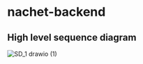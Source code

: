 # nachet-backend

## High level sequence diagram
![SD_1 drawio (1)](https://github.com/ai-cfia/nachet-backend/assets/19809069/ef8094e4-fa0d-4eb9-8071-e1a7b1cd797c)
